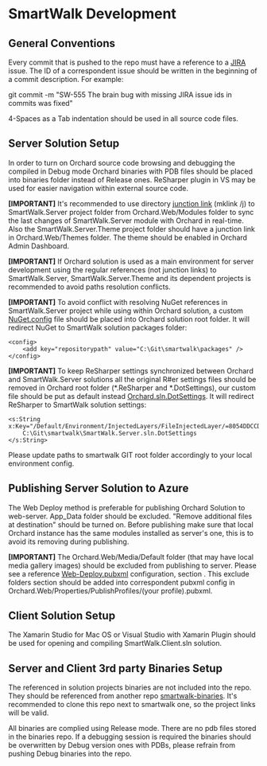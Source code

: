 SmartWalk Development
=====================

General Conventions
-------------------
Every commit that is pushed to the repo must have a reference to a [JIRA](https://smartwalk.atlassian.net) issue. The ID of a correspondent issue should be written in the beginning of a commit description. For example:

git commit -m "SW-555 The brain bug with missing JIRA issue ids in commits was fixed"

4-Spaces as a Tab indentation should be used in all source code files. 

Server Solution Setup
---------------------
In order to turn on Orchard source code browsing and debugging the compiled in Debug mode Orchard binaries with PDB files should be placed into binaries folder instead of Release ones. ReSharper plugin in VS may be used for easier navigation within external source code.

**[IMPORTANT]** It's recommended to use directory [junction link](/Server/Misc/orchard-make-hardlink.txt) (mklink /j) to SmartWalk.Server project folder from Orchard.Web/Modules folder to sync the last changes of SmartWalk.Server module with Orchard in real-time. Also the SmartWalk.Server.Theme project folder should have a junction link in Orchard.Web/Themes folder. The theme should be enabled in Orchard Admin Dashboard.

**[IMPORTANT]** If Orchard solution is used as a main environment for server development using the regular references (not junction links) to SmartWalk.Server, SmartWalk.Server.Theme and its dependent projects is recommended to avoid paths resolution conflicts.

**[IMPORTANT]** To avoid conflict with resolving NuGet references in SmartWalk.Server project while using within Orchard solution, a custom [NuGet.config](/Server/Misc/NuGet.config) file should be placed into Orchard solution root folder. It will redirect NuGet to SmartWalk solution packages folder:

	<config>
		<add key="repositorypath" value="C:\Git\smartwalk\packages" />
	</config> 
  
**[IMPORTANT]**  To keep ReSharper settings synchronized between Orchard and SmartWalk.Server solutions all the original R#er settings files should be removed in Orchard root folder (*.ReSharper and *.DotSettings), our custom file should be put as default instead [Orchard.sln.DotSettings](/Server/Misc/Orchard.sln.DotSettings). It will redirect ReSharper to SmartWalk solution settings:

	<s:String x:Key="/Default/Environment/InjectedLayers/FileInjectedLayer/=8054DDCCDFCFDA4AB36ED948952DCD4B/AbsolutePath/@EntryValue">
		C:\Git\smartwalk\SmartWalk.Server.sln.DotSettings
	</s:String>
	
Please update paths to smartwalk GIT root folder accordingly to your local environment config.

Publishing Server Solution to Azure
-----------------------------------

The Web Deploy method is preferable for publishing Orchard Solution to web-server. App_Data folder should be excluded. "Remove additional files at destination" should be turned on. Before publishing make sure that local Orchard instance has the same modules installed as server's one, this is to avoid its removing during publishing.

**[IMPORTANT]** The Orchard.Web/Media/Default folder (that may have local media gallery images) should be excluded from publishing to server. Please see a reference [Web-Deploy.pubxml](/Server/Misc/Web-Deploy.pubxml) configuration, section <ExcludeFoldersFromDeployment />. This exclude folders section should be added into correspondent pubxml config in Orchard.Web/Properties/PublishProfiles/(your profile).pubxml.

Client Solution Setup
---------------------
The Xamarin Studio for Mac OS or Visual Studio with Xamarin Plugin should be used for opening and compiling SmartWalk.Client.sln solution.

Server and Client 3rd party Binaries Setup
-------------------------------------------
The referenced in solution projects binaries are not included into the repo. They should be referenced from another repo [smartwalk-binaries](../smartwalk-binaries). It's recommended to clone this repo next to smartwalk one, so the project links will be valid.

All binaries are complied using Release mode. There are no pdb files stored in the binaries repo. If a debugging session is required the binaries should be overwritten by Debug version ones with PDBs, please refrain from pushing Debug binaries into the repo.
